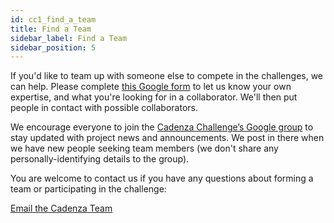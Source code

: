 ```yaml
---
id: cc1_find_a_team
title: Find a Team
sidebar_label: Find a Team
sidebar_position: 5
---
```


If you'd like to team up with someone else to compete in the challenges, we can help. Please complete [this Google form](https://docs.google.com/forms/d/e/1FAIpQLSfQO1wUvNsVgefsWwPMLBUB6uGVxLf1-FBezIITeLKhQPVmEg/viewform?usp=sf_link) to let us know your own expertise, and what you're looking for in a collaborator. We'll then put people in contact with possible collaborators.

We encourage everyone to join the [Cadenza Challenge’s Google group](https://groups.google.com/g/cadenza-challenge) to stay updated with project news and announcements. We post in there when we have new people seeking team members (we don't share any personally-identifying details to the group).

You are welcome to contact us if you have any questions about forming a team or participating in the challenge:

[Email the Cadenza Team](mailto:cadenzachallengecontact@gmail.com)